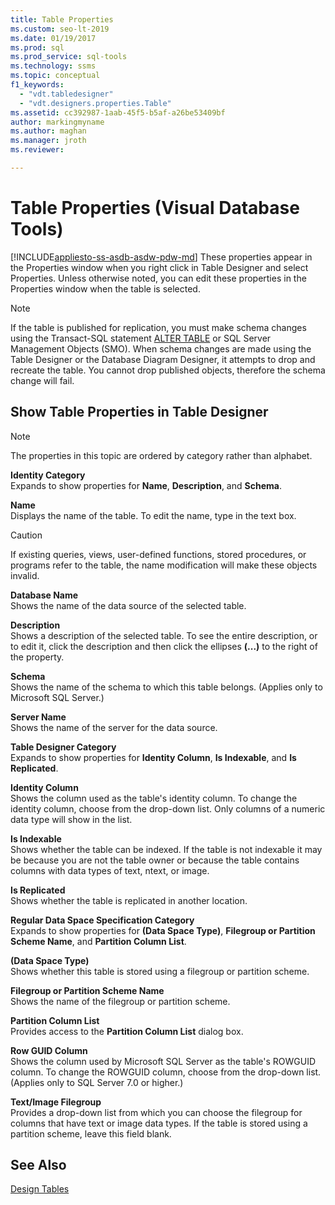 ```yaml
---
title: Table Properties
ms.custom: seo-lt-2019
ms.date: 01/19/2017
ms.prod: sql
ms.prod_service: sql-tools
ms.technology: ssms
ms.topic: conceptual
f1_keywords: 
  - "vdt.tabledesigner"
  - "vdt.designers.properties.Table"
ms.assetid: cc392987-1aab-45f5-b5af-a26be53409bf
author: markingmyname
ms.author: maghan
ms.manager: jroth
ms.reviewer: 

---
```

# Table Properties (Visual Database Tools)
[!INCLUDE[appliesto-ss-asdb-asdw-pdw-md](../../includes/appliesto-ss-asdb-asdw-pdw-md.md)]
These properties appear in the Properties window when you right click in Table Designer and select Properties. Unless otherwise noted, you can edit these properties in the Properties window when the table is selected.  
  
> [!NOTE]  
> If the table is published for replication, you must make schema changes using the Transact-SQL statement [ALTER TABLE](../../t-sql/statements/alter-table-transact-sql.md) or SQL Server Management Objects (SMO). When schema changes are made using the Table Designer or the Database Diagram Designer, it attempts to drop and recreate the table. You cannot drop published objects, therefore the schema change will fail.  
  
## Show Table Properties in Table Designer  
  
> [!NOTE]  
> The properties in this topic are ordered by category rather than alphabet.  
  
**Identity Category**  
Expands to show properties for **Name**, **Description**, and **Schema**.  
  
**Name**  
Displays the name of the table. To edit the name, type in the text box.  
  
> [!CAUTION]  
> If existing queries, views, user-defined functions, stored procedures, or programs refer to the table, the name modification will make these objects invalid.  
  
**Database Name**  
Shows the name of the data source of the selected table.  
  
**Description**  
Shows a description of the selected table. To see the entire description, or to edit it, click the description and then click the ellipses **(...)** to the right of the property.  
  
**Schema**  
Shows the name of the schema to which this table belongs. (Applies only to Microsoft SQL Server.)  
  
**Server Name**  
Shows the name of the server for the data source.  
  
**Table Designer Category**  
Expands to show properties for **Identity Column**, **Is Indexable**, and **Is Replicated**.  
  
**Identity Column**  
Shows the column used as the table's identity column. To change the identity column, choose from the drop-down list. Only columns of a numeric data type will show in the list.  
  
**Is Indexable**  
Shows whether the table can be indexed. If the table is not indexable it may be because you are not the table owner or because the table contains columns with data types of text, ntext, or image.  
  
**Is Replicated**  
Shows whether the table is replicated in another location.  
  
**Regular Data Space Specification Category**  
Expands to show properties for **(Data Space Type)**, **Filegroup or Partition Scheme Name**, and **Partition Column List**.  
  
**(Data Space Type)**  
Shows whether this table is stored using a filegroup or partition scheme.  
  
**Filegroup or Partition Scheme Name**  
Shows the name of the filegroup or partition scheme.  
  
**Partition Column List**  
Provides access to the **Partition Column List** dialog box.  
  
**Row GUID Column**  
Shows the column used by Microsoft SQL Server as the table's ROWGUID column. To change the ROWGUID column, choose from the drop-down list. (Applies only to SQL Server 7.0 or higher.)  
  
**Text/Image Filegroup**  
Provides a drop-down list from which you can choose the filegroup for columns that have text or image data types. If the table is stored using a partition scheme, leave this field blank.  
  
## See Also  
[Design Tables](../../ssms/visual-db-tools/design-tables-visual-database-tools.md)  
  
